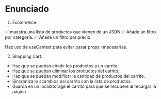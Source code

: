 # Enunciado

1. Ecommerce

✅ muestra una lista de productos que vienen de un JSON
✅ Añade un filtro por categoría.
✅ Añade un filtro por precio

Haz uso de useCantext para evitar pasar props innecesarias.

2. Shopping Cart.

- Haz que se puedan añadir los productos a un carrito.
- Haz que se puedan eliminar los productos del carrito.
- Haz que se puedan modificar la cantidad de productos del carrito.
- Sincroniza lo scambios del carrito con la lista de productos.
- Guarda en un localStorage el carrito para que se recupere al recargar la página.